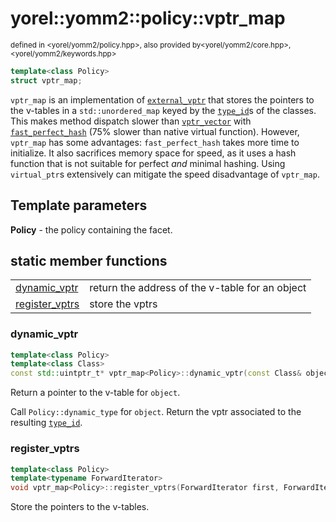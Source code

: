 
# yorel::yomm2::policy::**vptr_map**
<sub>defined in <yorel/yomm2/policy.hpp>, also provided by<yorel/yomm2/core.hpp>, <yorel/yomm2/keywords.hpp></sub>

```c++
template<class Policy>
struct vptr_map;
```

`vptr_map` is an implementation of [`external_vptr`](/yomm2/reference/policy-vptr_placement.html) that stores the
pointers to the v-tables in a `std::unordered_map` keyed by the [`type_id`](/yomm2/reference/type_id.html)s of
the classes. This makes method dispatch slower than [`vptr_vector`](/yomm2/reference/policy-vptr_vector.html) with
[`fast_perfect_hash`](/yomm2/reference/policy-fast_perfect_hash.html) (75% slower than native virtual function). However,
`vptr_map` has some advantages: `fast_perfect_hash` takes more time to
initialize. It also sacrifices memory space for speed, as it uses a hash
function that is not suitable for perfect _and_ minimal hashing. Using
`virtual_ptr`s extensively can mitigate the speed disadvantage of `vptr_map`.

## Template parameters

**Policy** - the policy containing the facet.

## static member functions
|                                   |                                                 |
| --------------------------------- | ----------------------------------------------- |
| [dynamic_vptr](#dynamic_vptr)     | return the address of the v-table for an object |
| [register_vptrs](#register_vptrs) | store the vptrs                                 |

### dynamic_vptr

```c++
template<class Policy>
template<class Class>
const std::uintptr_t* vptr_map<Policy>::dynamic_vptr(const Class& object);
```

Return a pointer to the v-table for `object`.

Call `Policy::dynamic_type` for `object`. Return the vptr associated to the
resulting [`type_id`](/yomm2/reference/type_id.html).

### register_vptrs

```c++
template<class Policy>
template<typename ForwardIterator>
void vptr_map<Policy>::register_vptrs(ForwardIterator first, ForwardIterator last);
```

Store the pointers to the v-tables.
